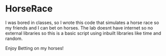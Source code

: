 # HorseRace
I was bored in classes, so I wrote this code that simulates a horse race so my friends and I can bet on horses. The lab doesnt have internet so no external libraries so this is a basic script using inbuilt libraries like time and random.

Enjoy Betting on my horses!